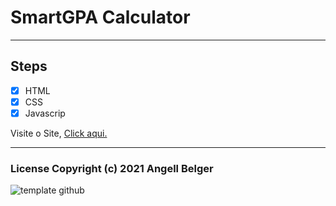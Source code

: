 # SmartGPA Calculator

***
## Steps
- [x] HTML
- [x] CSS
- [X] Javascrip

Visite o Site, <a href="https://angellbelger.github.io/smartGPACalculator/" target="_blank" rel="external">Click aqui.</a>
***
### License Copyright (c) 2021 Angell Belger
 
![template github](https://user-images.githubusercontent.com/82967046/116450089-4639f780-a831-11eb-9673-4b18a47c4e91.png)


